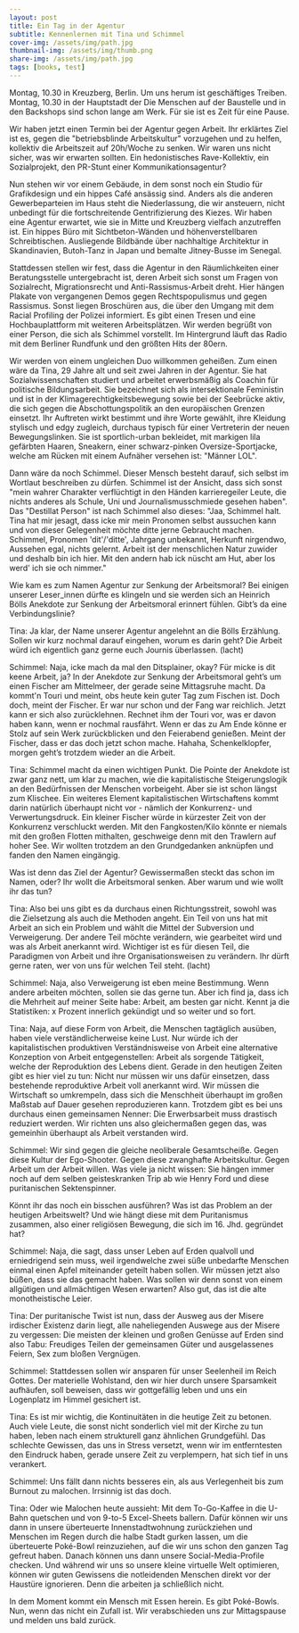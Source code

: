 ```yaml
---
layout: post
title: Ein Tag in der Agentur
subtitle: Kennenlernen mit Tina und Schimmel
cover-img: /assets/img/path.jpg
thumbnail-img: /assets/img/thumb.png
share-img: /assets/img/path.jpg
tags: [books, test]
---
```


Montag, 10.30 in Kreuzberg, Berlin. Um uns herum ist geschäftiges Treiben. Montag, 10.30 in der Hauptstadt der Die Menschen auf der Baustelle und in den Backshops sind schon lange am Werk. Für sie ist es Zeit für eine Pause. 

Wir haben jetzt einen Termin bei der Agentur gegen Arbeit. Ihr erklärtes Ziel ist es, gegen die "betriebsblinde Arbeitskultur" vorzugehen und zu helfen, kollektiv die Arbeitszeit auf 20h/Woche zu senken. Wir waren uns nicht sicher, was wir erwarten sollten. Ein hedonistisches Rave-Kollektiv, ein Sozialprojekt, den PR-Stunt einer Kommunikationsagentur?

Nun stehen wir vor einem Gebäude, in dem sonst noch ein Studio für Grafikdesign und ein hippes Café ansässig sind. Anders als die anderen Gewerbeparteien im Haus steht die Niederlassung, die wir ansteuern, nicht unbedingt für die fortschreitende Gentrifizierung des Kiezes. Wir haben eine Agentur erwartet, wie sie in Mitte und Kreuzberg vielfach anzutreffen ist. Ein hippes Büro mit Sichtbeton-Wänden und höhenverstellbaren Schreibtischen. Ausliegende Bildbände über nachhaltige Architektur in Skandinavien, Butoh-Tanz in Japan und bemalte Jitney-Busse im Senegal. 

Stattdessen stellen wir fest, dass die Agentur in den Räumlichkeiten einer Beratungsstelle untergebracht ist, deren Arbeit sich sonst um Fragen von Sozialrecht, Migrationsrecht und Anti-Rassismus-Arbeit dreht. Hier hängen Plakate von vergangenen Demos gegen Rechtspopulismus und gegen Rassismus. Sonst liegen Broschüren aus, die über den Umgang mit dem Racial Profiling der Polizei informiert. Es gibt einen Tresen und eine Hochbauplattform mit weiteren Arbeitsplätzen. Wir werden begrüßt von einer Person, die sich als Schimmel vorstellt. Im Hintergrund läuft das Radio mit dem Berliner Rundfunk und den größten Hits der 80ern. 

Wir werden von einem ungleichen Duo willkommen geheißen. 
Zum einen wäre da Tina, 29 Jahre alt und seit zwei Jahren in der Agentur. Sie hat Sozialwissenschaften studiert und arbeitet erwerbsmäßig als Coachin für politische Bildungsarbeit. Sie bezeichnet sich als intersektionale Feministin und ist in der Klimagerechtigkeitsbewegung sowie bei der Seebrücke aktiv, die sich gegen die Abschottungspolitik an den europäischen Grenzen einsetzt. Ihr Auftreten wirkt bestimmt und ihre Worte gewählt, ihre Kleidung stylisch und edgy zugleich, durchaus typisch für einer Vertreterin der neuen Bewegungslinken. Sie ist sportlich-urban bekleidet, mit markigen lila gefärbten Haaren, Sneakern, einer schwarz-pinken Oversize-Sportjacke, welche am Rücken mit einem Aufnäher versehen ist: "Männer LOL". 

Dann wäre da noch Schimmel. Dieser Mensch besteht darauf, sich selbst im Wortlaut beschreiben zu dürfen. Schimmel ist der Ansicht, dass sich sonst "mein wahrer Charakter verflüchtigt in den Händen karrieregeiler Leute, die nichts anderes als Schule, Uni und Journalismusschmiede gesehen haben". Das "Destillat Person" ist nach Schimmel also dieses: "Jaa, Schimmel halt. Tina hat mir jesagt, dass icke mir mein Pronomen selbst aussuchen kann und von dieser Gelegenheit möchte ditte jerne Gebraucht machen. Schimmel, Pronomen 'dit'/'ditte', Jahrgang unbekannt, Herkunft nirgendwo, Aussehen egal, nichts gelernt.  Arbeit ist der menschlichen Natur zuwider und deshalb bin ich hier. Mit den andern hab ick nüscht am Hut, aber los werd' ich sie och nimmer." 

Wie kam es zum Namen Agentur zur Senkung der Arbeitsmoral? Bei einigen unserer Leser_innen dürfte es klingeln und sie werden sich an Heinrich Bölls Anekdote zur Senkung der Arbeitsmoral erinnert fühlen. Gibt’s da eine Verbindungslinie? 

Tina: 
Ja klar, der Name unserer Agentur angelehnt an die Bölls Erzählung. Sollen wir kurz nochmal darauf eingehen, worum es darin geht? Die Arbeit würd ich eigentlich ganz gerne euch Journis überlassen. (lacht)
	 
Schimmel: 
Naja, icke mach da mal den Ditsplainer, okay? Für micke is dit keene Arbeit, ja? 
In der Anekdote zur Senkung der Arbeitsmoral geht’s um einen Fischer am Mittelmeer, der gerade seine Mittagsruhe macht. Da kommt'n Touri und meint, obs heute kein guter Tag zum Fischen ist. Doch doch, meint der Fischer. Er war nur schon und der Fang war reichlich. Jetzt kann er sich also zurücklehnen. Rechnet ihm der Touri vor, was er davon haben kann, wenn er nochmal rausfährt. Wenn er das zu  Am Ende könne er Stolz auf sein Werk zurückblicken und den Feierabend genießen. Meint der Fischer, dass er das doch jetzt schon mache. Hahaha, Schenkelklopfer, morgen geht’s trotzdem wieder an die Arbeit. 
	 
Tina: 
Schimmel macht da einen wichtigen Punkt. Die Pointe der Anekdote ist zwar ganz nett, um klar zu machen, wie die kapitalistische Steigerungslogik an den Bedürfnissen der Menschen vorbeigeht. Aber sie ist schon längst zum Klischee. Ein weiteres Element kapitalistischen Wirtschaftens kommt darin natürlich überhaupt nicht vor - nämlich der Konkurrenz- und Verwertungsdruck. Ein kleiner Fischer würde in kürzester Zeit von der Konkurrenz verschluckt werden. Mit den Fangkosten/Kilo könnte er niemals mit den großen Flotten mithalten, geschweige denn mit den Trawlern auf hoher See. Wir wollten trotzdem an den Grundgedanken anknüpfen und fanden den Namen eingängig. 
 
Was ist denn das Ziel der Agentur? Gewissermaßen steckt das schon im Namen, oder? Ihr wollt die Arbeitsmoral senken. Aber warum und wie wollt ihr das tun? 
	 
Tina: 
Also bei uns gibt es da durchaus einen Richtungsstreit, sowohl was die Zielsetzung als auch die Methoden angeht. Ein Teil von uns hat mit Arbeit an sich ein Problem und wählt die Mittel der Subversion und Verweigerung. Der andere Teil möchte verändern, wie gearbeitet wird und was als Arbeit anerkannt wird. Wichtiger ist es für diesen Teil, die Paradigmen von Arbeit und ihre Organisationsweisen zu verändern. Ihr dürft gerne raten, wer von uns für welchen Teil steht. (lacht)
 
Schimmel: 
Naja, also Verweigerung ist eben meine Bestimmung. Wenn andere arbeiten möchten, sollen sie das gerne tun. Aber ich find ja, dass ich die Mehrheit auf meiner Seite habe: Arbeit, am besten gar nicht. Kennt ja die Statistiken: x Prozent innerlich gekündigt und so weiter und so fort. 
 
Tina: 
Naja, auf diese Form von Arbeit, die Menschen tagtäglich ausüben, haben viele verständlicherweise keine Lust. Nur würde ich der kapitalistischen produktiven Verständnisweise von Arbeit eine alternative Konzeption von Arbeit entgegenstellen: Arbeit als sorgende Tätigkeit, welche der Reproduktion des Lebens dient. Gerade in den heutigen Zeiten gibt es hier viel zu tun: Nicht nur müssen wir uns dafür einsetzen, dass bestehende reproduktive Arbeit voll anerkannt wird. Wir müssen die Wirtschaft so umkrempeln, dass sich die Menschheit überhaupt im großen Maßstab auf Dauer gesehen reproduzieren kann.
Trotzdem gibt es bei uns durchaus einen gemeinsamen Nenner: Die Erwerbsarbeit muss drastisch  reduziert werden. Wir richten uns also gleichermaßen gegen das, was gemeinhin überhaupt als Arbeit verstanden wird. 
	 
Schimmel: 
Wir sind gegen die gleiche neoliberale Gesamtscheiße. Gegen diese Kultur der Ego-Shooter. Gegen diese zwanghafte Arbeitskultur. Gegen Arbeit um der Arbeit willen. Was viele ja nicht wissen: Sie hängen immer noch auf dem selben geisteskranken Trip ab wie Henry Ford und diese puritanischen Sektenspinner. 
 
Könnt ihr das noch ein bisschen ausführen? Was ist das Problem an der heutigen Arbeitswelt? Und wie hängt diese mit dem Puritanismus zusammen, also einer religiösen Bewegung, die sich im 16. Jhd. gegründet hat?   
 
Schimmel: 
Naja, die sagt, dass unser Leben auf Erden qualvoll und erniedrigend sein muss, weil irgendwelche zwei süße unbedarfte Menschen einmal einen Apfel miteinander geteilt haben sollen. Wir müssen jetzt also büßen, dass sie das gemacht haben. Was sollen wir denn sonst von einem allgütigen und allmächtigen Wesen erwarten? Also gut, das ist die alte monotheistische Leier. 
 
Tina:
Der puritanische Twist ist nun, dass der Ausweg aus der Misere irdischer Existenz darin liegt, alle naheliegenden Auswege aus der Misere zu vergessen: Die meisten der kleinen und großen Genüsse auf Erden sind also Tabu: Freudiges Teilen der gemeinsamen Güter und ausgelassenes Feiern, Sex zum bloßen Vergnügen. 
 
Schimmel: 
Stattdessen sollen wir ansparen für unser Seelenheil im Reich Gottes. Der materielle Wohlstand, den wir hier durch unsere Sparsamkeit aufhäufen, soll beweisen, dass wir gottgefällig leben und uns ein Logenplatz im Himmel gesichert ist. 
 
Tina: 
Es ist mir wichtig, die Kontinuitäten in die heutige Zeit zu betonen. Auch viele Leute, die sonst nicht sonderlich viel mit der Kirche zu tun haben, leben nach einem strukturell ganz ähnlichen Grundgefühl. Das schlechte Gewissen, das uns in Stress versetzt, wenn wir im entferntesten den Eindruck haben, gerade unsere Zeit zu verplempern, hat sich tief in uns verankert. 
	 
Schimmel: 
Uns fällt dann nichts besseres ein, als aus Verlegenheit bis zum Burnout zu malochen. Irrsinnig ist das doch. 
	 
Tina: 
Oder wie Malochen heute aussieht: Mit dem To-Go-Kaffee in die U-Bahn quetschen und von 9-to-5 Excel-Sheets ballern. Dafür können wir uns dann in unsere überteuerte Innenstadtwohnung zurückziehen und Menschen im Regen durch die halbe Stadt gurken lassen, um die überteuerte Poké-Bowl reinzuziehen, auf die wir uns schon den ganzen Tag gefreut haben. Danach können uns dann unsere Social-Media-Profile checken. Und während wir uns so unsere kleine virtuelle Welt optimieren, können wir guten Gewissens die notleidenden Menschen direkt vor der Haustüre ignorieren. Denn die arbeiten ja schließlich nicht. 

In dem Moment kommt ein Mensch mit Essen herein. Es gibt Poké-Bowls. Nun, wenn das nicht ein Zufall ist. Wir verabschieden uns zur Mittagspause und melden uns bald zurück. 
